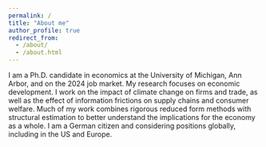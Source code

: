 ```yaml
---
permalink: /
title: "About me"
author_profile: true
redirect_from: 
  - /about/
  - /about.html
---
```


I am a Ph.D. candidate in economics at the University of Michigan, Ann Arbor, and on the 2024 job market. My research focuses on economic development. I work on the impact of climate change on firms and trade, as well as the effect of information frictions on supply chains and consumer welfare. Much of my work combines rigorous reduced form methods with structural estimation to better understand the implications for the economy as a whole. I am a German citizen and considering positions globally, including in the US and Europe.